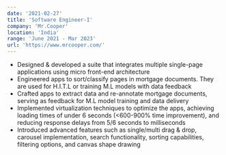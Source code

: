 ```yaml
---
date: '2021-02-27'
title: 'Software Engineer-I'
company: 'Mr.Cooper'
location: 'India'
range: 'June 2021 - Mar 2023'
url: 'https://www.mrcooper.com/'
---
```


- Designed & developed a suite that integrates multiple single-page applications using micro front-end architecture
- Engineered apps to sort/classify pages in mortgage documents. They are used for H.I.T.L or training M.L models with data feedback
- Crafted apps to extract data and re-annotate mortgage documents, serving as feedback for M.L model training and data delivery
- Implemented virtualization techniques to optimize the apps, achieving loading times of under 6 seconds (<600-900% time improvement), and reducing response delays from 5/6 seconds to milliseconds
- Introduced advanced features such as single/multi drag & drop, carousel implementation, search functionality, sorting capabilities, filtering options, and canvas shape drawing
